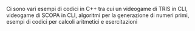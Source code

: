 Ci sono vari esempi di codici in C++ tra cui un videogame di TRIS in CLI, videogame di SCOPA in CLI, algoritmi per la generazione di numeri primi, esempi di codici per calcoli aritmetici e esercitazioni
